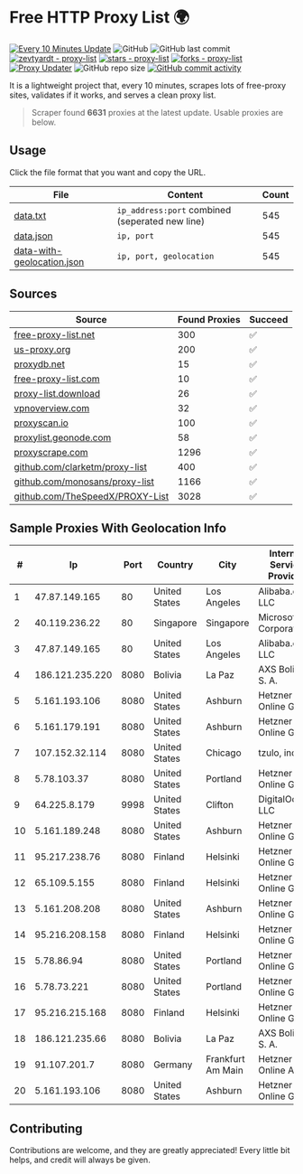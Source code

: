 
# Free HTTP Proxy List 🌍

[![Every 10 Minutes Update](https://github.com/mertguvencli/http-proxy-list/actions/workflows/main.yml/badge.svg?branch=main)](https://github.com/mertguvencli/http-proxy-list/actions/workflows/main.yml)
![GitHub](https://img.shields.io/github/license/mertguvencli/http-proxy-list)
![GitHub last commit](https://img.shields.io/github/last-commit/mertguvencli/http-proxy-list)
[![zevtyardt - proxy-list](https://img.shields.io/static/v1?label=zevtyardt&message=proxy-list&color=blue&logo=github)](https://github.com/zevtyardt/proxy-list "Go to GitHub repo")
[![stars - proxy-list](https://img.shields.io/github/stars/zevtyardt/proxy-list?style=social)](https://github.com/zevtyardt/proxy-list)
[![forks - proxy-list](https://img.shields.io/github/forks/zevtyardt/proxy-list?style=social)](https://github.com/zevtyardt/proxy-list)
[![Proxy Updater](https://github.com/zevtyardt/proxy-list/workflows/Proxy%20Updater/badge.svg)](https://github.com/zevtyardt/proxy-list/actions?query=workflow:"Proxy+Updater")
![GitHub repo size](https://img.shields.io/github/repo-size/zevtyardt/proxy-list)
[![GitHub commit activity](https://img.shields.io/github/commit-activity/m/zevtyardt/proxy-list?logo=commits)](https://github.com/zevtyardt/proxy-list/commits/main)

It is a lightweight project that, every 10 minutes, scrapes lots of free-proxy sites, validates if it works, and serves a clean proxy list.

> Scraper found **6631** proxies at the latest update. Usable proxies are below.

## Usage

Click the file format that you want and copy the URL.

|File|Content|Count|
|----|-------|-----|
|[data.txt](https://raw.githubusercontent.com/mertguvencli/http-proxy-list/main/proxy-list/data.txt)|`ip_address:port` combined (seperated new line)|545|
|[data.json](https://raw.githubusercontent.com/mertguvencli/http-proxy-list/main/proxy-list/data.json)|`ip, port`|545|
|[data-with-geolocation.json](https://raw.githubusercontent.com/mertguvencli/http-proxy-list/main/proxy-list/data-with-geolocation.json)|`ip, port, geolocation`|545|

## Sources

|Source|Found Proxies|Succeed|
|------|-------------|-------|
|[free-proxy-list.net](https://free-proxy-list.net)|300|✅|
|[us-proxy.org](https://www.us-proxy.org)|200|✅|
|[proxydb.net](http://proxydb.net)|15|✅|
|[free-proxy-list.com](https://free-proxy-list.com/?page=&port=&type%5B%5D=http&type%5B%5D=https&up_time=0&search=Search)|10|✅|
|[proxy-list.download](https://www.proxy-list.download/HTTP)|26|✅|
|[vpnoverview.com](https://vpnoverview.com/privacy/anonymous-browsing/free-proxy-servers)|32|✅|
|[proxyscan.io](https://www.proxyscan.io)|100|✅|
|[proxylist.geonode.com](https://proxylist.geonode.com/api/proxy-list?limit=300&page=1&sort_by=lastChecked&sort_type=desc&protocols=http,https)|58|✅|
|[proxyscrape.com](https://api.proxyscrape.com/v2/?request=displayproxies&protocol=http&timeout=10000&country=all&ssl=all&anonymity=all)|1296|✅|
|[github.com/clarketm/proxy-list](https://raw.githubusercontent.com/clarketm/proxy-list/master/proxy-list-raw.txt)|400|✅|
|[github.com/monosans/proxy-list](https://raw.githubusercontent.com/monosans/proxy-list/main/proxies/http.txt)|1166|✅|
|[github.com/TheSpeedX/PROXY-List](https://raw.githubusercontent.com/TheSpeedX/PROXY-List/master/http.txt)|3028|✅|


## Sample Proxies With Geolocation Info

|#|Ip|Port|Country|City|Internet Service Provider|
|-|--|----|-------|----|-------------------------|
|1|47.87.149.165|80|United States|Los Angeles|Alibaba.com LLC|
|2|40.119.236.22|80|Singapore|Singapore|Microsoft Corporation|
|3|47.87.149.165|80|United States|Los Angeles|Alibaba.com LLC|
|4|186.121.235.220|8080|Bolivia|La Paz|AXS Bolivia S. A.|
|5|5.161.193.106|8080|United States|Ashburn|Hetzner Online GmbH|
|6|5.161.179.191|8080|United States|Ashburn|Hetzner Online GmbH|
|7|107.152.32.114|8080|United States|Chicago|tzulo, inc.|
|8|5.78.103.37|8080|United States|Portland|Hetzner Online GmbH|
|9|64.225.8.179|9998|United States|Clifton|DigitalOcean, LLC|
|10|5.161.189.248|8080|United States|Ashburn|Hetzner Online GmbH|
|11|95.217.238.76|8080|Finland|Helsinki|Hetzner Online GmbH|
|12|65.109.5.155|8080|Finland|Helsinki|Hetzner Online GmbH|
|13|5.161.208.208|8080|United States|Ashburn|Hetzner Online GmbH|
|14|95.216.208.158|8080|Finland|Helsinki|Hetzner Online GmbH|
|15|5.78.86.94|8080|United States|Portland|Hetzner Online GmbH|
|16|5.78.73.221|8080|United States|Portland|Hetzner Online GmbH|
|17|95.216.215.168|8080|Finland|Helsinki|Hetzner Online GmbH|
|18|186.121.235.66|8080|Bolivia|La Paz|AXS Bolivia S. A.|
|19|91.107.201.7|8080|Germany|Frankfurt Am Main|Hetzner Online AG|
|20|5.161.193.106|8080|United States|Ashburn|Hetzner Online GmbH|



## Contributing

Contributions are welcome, and they are greatly appreciated! Every
little bit helps, and credit will always be given.

